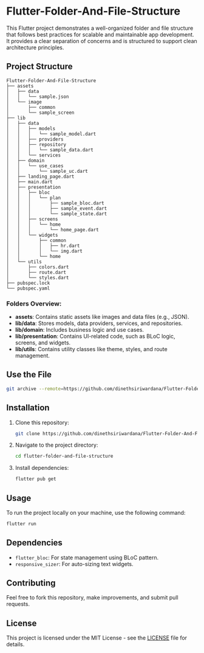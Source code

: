 
# Flutter-Folder-And-File-Structure

This Flutter project demonstrates a well-organized folder and file structure that follows best practices for scalable and maintainable app development. It provides a clear separation of concerns and is structured to support clean architecture principles.

## Project Structure

```plaintext
Flutter-Folder-And-File-Structure
├── assets
│   ├── data
│   │   └── sample.json
│   └── image
│       ├── common
│       └── sample_screen
├── lib
│   ├── data
│   │   ├── models
│   │   │   └── sample_model.dart
│   │   ├── providers
│   │   ├── repository
│   │   │   └── sample_data.dart
│   │   └── services
│   ├── domain
│   │   └── use_cases
│   │       └── sample_uc.dart
│   ├── landing_page.dart
│   ├── main.dart
│   ├── presentation
│   │   ├── bloc
│   │   │   └── plan
│   │   │       ├── sample_bloc.dart
│   │   │       ├── sample_event.dart
│   │   │       └── sample_state.dart
│   │   ├── screens
│   │   │   └── home
│   │   │       └── home_page.dart
│   │   └── widgets
│   │       ├── common
│   │       │   ├── hr.dart
│   │       │   └── img.dart
│   │       └── home
│   └── utils
│       ├── colors.dart
│       ├── route.dart
│       └── styles.dart
├── pubspec.lock
└── pubspec.yaml
```

### Folders Overview:
- **assets**: Contains static assets like images and data files (e.g., JSON).
- **lib/data**: Stores models, data providers, services, and repositories.
- **lib/domain**: Includes business logic and use cases.
- **lib/presentation**: Contains UI-related code, such as BLoC logic, screens, and widgets.
- **lib/utils**: Contains utility classes like theme, styles, and route management.

## Use the File

```bash
git archive --remote=https://github.com/dinethsiriwardana/Flutter-Folder-And-File-Structure.git HEAD --format=zip --output=lib.zip

```

## Installation

1. Clone this repository:
   ```bash
   git clone https://github.com/dinethsiriwardana/Flutter-Folder-And-File-Structure.git
   ```

2. Navigate to the project directory:
   ```bash
   cd flutter-folder-and-file-structure
   ```

3. Install dependencies:
   ```bash
   flutter pub get
   ```

## Usage

To run the project locally on your machine, use the following command:

```bash
flutter run
```

## Dependencies

- `flutter_bloc`: For state management using BLoC pattern.
- `responsive_sizer`: For auto-sizing text widgets.

## Contributing

Feel free to fork this repository, make improvements, and submit pull requests.

## License

This project is licensed under the MIT License - see the [LICENSE](LICENSE) file for details.

